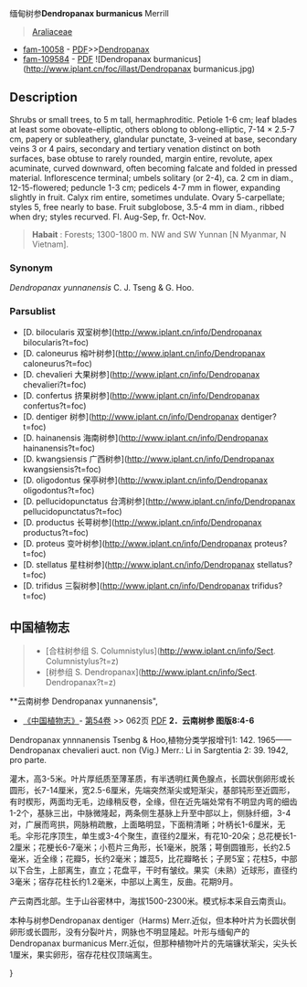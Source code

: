 缅甸树参**Dendropanax burmanicus** Merrill

> [Araliaceae](http://www.iplant.cn/info/Araliaceae?t=foc)
* [fam-10058](http://www.iplant.cn/foc/fam/10058) - [PDF](http://www.iplant.cn/foc/pdf/Araliaceae.pdf)>>[Dendropanax](http://www.iplant.cn/info/Dendropanax?t=foc)
* [fam-109584](http://www.iplant.cn/foc/fam/109584) - [PDF](http://www.iplant.cn/foc/pdf/Dendropanax.pdf)
![Dendropanax burmanicus](http://www.iplant.cn/foc/illast/Dendropanax burmanicus.jpg)

## Description

Shrubs or small trees, to 5 m tall, hermaphroditic. Petiole 1-6 cm; leaf blades at least some obovate-elliptic, others oblong to oblong-elliptic, 7-14 × 2.5-7 cm, papery or subleathery, glandular punctate, 3-veined at base, secondary veins 3 or 4 pairs, secondary and tertiary venation distinct on both surfaces, base obtuse to rarely rounded, margin entire, revolute, apex acuminate, curved downward, often becoming falcate and folded in pressed material. Inflorescence terminal; umbels solitary (or 2-4), ca. 2 cm in diam., 12-15-flowered; peduncle 1-3 cm; pedicels 4-7 mm in flower, expanding slightly in fruit. Calyx rim entire, sometimes undulate. Ovary 5-carpellate; styles 5, free nearly to base. Fruit subglobose, 3.5-4 mm in diam., ribbed when dry; styles recurved. Fl. Aug-Sep, fr. Oct-Nov.


> **Habait** : 
> Forests; 1300-1800 m. NW and SW Yunnan [N Myanmar, N Vietnam].

### Synonym
*Dendropanax yunnanensis* C. J. Tseng & G. Hoo.



### Parsublist

* [D.  bilocularis  双室树参](http://www.iplant.cn/info/Dendropanax bilocularis?t=foc)
* [D.  caloneurus  榕叶树参](http://www.iplant.cn/info/Dendropanax caloneurus?t=foc)
* [D.  chevalieri  大果树参](http://www.iplant.cn/info/Dendropanax chevalieri?t=foc)
* [D.  confertus  挤果树参](http://www.iplant.cn/info/Dendropanax confertus?t=foc)
* [D.  dentiger  树参](http://www.iplant.cn/info/Dendropanax dentiger?t=foc)
* [D.  hainanensis  海南树参](http://www.iplant.cn/info/Dendropanax hainanensis?t=foc)
* [D.  kwangsiensis  广西树参](http://www.iplant.cn/info/Dendropanax kwangsiensis?t=foc)
* [D.  oligodontus  保亭树参](http://www.iplant.cn/info/Dendropanax oligodontus?t=foc)
* [D.  pellucidopunctatus  台湾树参](http://www.iplant.cn/info/Dendropanax pellucidopunctatus?t=foc)
* [D.  productus  长萼树参](http://www.iplant.cn/info/Dendropanax productus?t=foc)
* [D.  proteus  变叶树参](http://www.iplant.cn/info/Dendropanax proteus?t=foc)
* [D.  stellatus  星柱树参](http://www.iplant.cn/info/Dendropanax stellatus?t=foc)
* [D.  trifidus  三裂树参](http://www.iplant.cn/info/Dendropanax trifidus?t=foc)

## 中国植物志

> * [合柱树参组  S.  Columnistylus](http://www.iplant.cn/info/Sect. Columnistylus?t=z)
> * [树参组  S.  Dendropanax](http://www.iplant.cn/info/Sect. Dendropanax?t=z)


**云南树参 Dendropanax yunnanensis",


* [《中国植物志》](http://www.iplant.cn/frps)- [第54卷](http://www.iplant.cn/frps/vol/54) >> 062页 [PDF](http://www.iplant.cn/frps/pdf/54/062.pdf)
**2．云南树参 图版8:4-6**

Dendropanax ynnnanensis Tsenbg & Hoo,植物分类学报增刊1: 142. 1965——Dendropanax chevalieri auct. non (Vig.) Merr.: Li in Sargtentia 2: 39. 1942, pro parte.

灌木，高3-5米。叶片厚纸质至薄革质，有半透明红黄色腺点，长圆状倒卵形或长圆形，长7-14厘米，宽2.5-6厘米，先端突然渐尖或短渐尖，基部钝形至近圆形，有时楔形，两面均无毛，边缘稍反卷，全缘，但在近先端处常有不明显内弯的细齿1-2个，基脉三出，中脉微隆起，两条侧生基脉上升至中部以上，侧脉纤细，3-4对，广展而弯拱，网脉稍疏散，上面略明显，下面稍清晰；叶柄长1-6厘米，无毛。伞形花序顶生，单生或3-4个聚生，直径约2厘米，有花10-20朵；总花梗长1-2厘米；花梗长6-7毫米；小苞片三角形，长1毫米，脱落；萼倒圆锥形，长约2.5毫米，近全缘；花瓣5，长约2毫米；雄蕊5，比花瓣略长；子房5室；花柱5，中部以下合生，上部离生，直立；花盘平，干时有皱纹。果实（未熟）近球形，直径约3毫米；宿存花柱长约1.2毫米，中部以上离生，反曲。花期9月。

产云南西北部。生于山谷密林中，海拔1500-2300米。模式标本采自云南贡山。

本种与树参Dendropanax dentiger（Harms) Merr.近似，但本种叶片为长圆状倒卵形或长圆形，没有分裂叶片，网脉也不明显隆起。叶形与缅甸产的Dendropanax burmanicus Merr.近似，但那种植物叶片的先端镰状渐尖，尖头长1厘米，果实卵形，宿存花柱仅顶端离生。



}